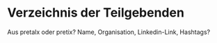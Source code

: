 # Verzeichnis der Teilgebenden

Aus pretalx oder pretix? Name, Organisation, Linkedin-Link, Hashtags?
